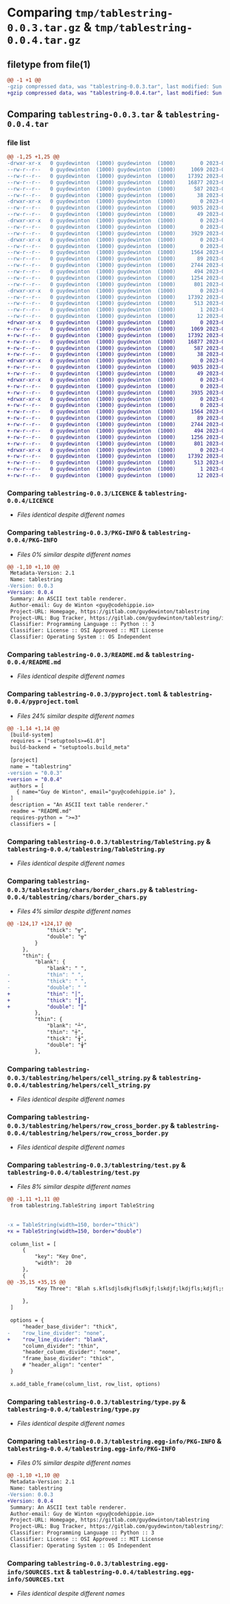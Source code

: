 # Comparing `tmp/tablestring-0.0.3.tar.gz` & `tmp/tablestring-0.0.4.tar.gz`

## filetype from file(1)

```diff
@@ -1 +1 @@
-gzip compressed data, was "tablestring-0.0.3.tar", last modified: Sun Jul 16 13:03:49 2023, max compression
+gzip compressed data, was "tablestring-0.0.4.tar", last modified: Sun Jul 16 13:11:12 2023, max compression
```

## Comparing `tablestring-0.0.3.tar` & `tablestring-0.0.4.tar`

### file list

```diff
@@ -1,25 +1,25 @@
-drwxr-xr-x   0 guydewinton  (1000) guydewinton  (1000)        0 2023-07-16 13:03:49.522923 tablestring-0.0.3/
--rw-r--r--   0 guydewinton  (1000) guydewinton  (1000)     1069 2023-07-13 22:13:22.000000 tablestring-0.0.3/LICENCE
--rw-r--r--   0 guydewinton  (1000) guydewinton  (1000)    17392 2023-07-16 13:03:49.521923 tablestring-0.0.3/PKG-INFO
--rw-r--r--   0 guydewinton  (1000) guydewinton  (1000)    16877 2023-07-16 06:49:58.000000 tablestring-0.0.3/README.md
--rw-r--r--   0 guydewinton  (1000) guydewinton  (1000)      587 2023-07-16 13:03:30.000000 tablestring-0.0.3/pyproject.toml
--rw-r--r--   0 guydewinton  (1000) guydewinton  (1000)       38 2023-07-16 13:03:49.522923 tablestring-0.0.3/setup.cfg
-drwxr-xr-x   0 guydewinton  (1000) guydewinton  (1000)        0 2023-07-16 13:03:49.518923 tablestring-0.0.3/tablestring/
--rw-r--r--   0 guydewinton  (1000) guydewinton  (1000)     9035 2023-07-16 13:00:28.000000 tablestring-0.0.3/tablestring/TableString.py
--rw-r--r--   0 guydewinton  (1000) guydewinton  (1000)       49 2023-07-16 13:00:28.000000 tablestring-0.0.3/tablestring/__init__.py
-drwxr-xr-x   0 guydewinton  (1000) guydewinton  (1000)        0 2023-07-16 13:03:49.520923 tablestring-0.0.3/tablestring/chars/
--rw-r--r--   0 guydewinton  (1000) guydewinton  (1000)        0 2023-07-16 01:14:04.000000 tablestring-0.0.3/tablestring/chars/__init__.py
--rw-r--r--   0 guydewinton  (1000) guydewinton  (1000)     3929 2023-07-16 11:48:00.000000 tablestring-0.0.3/tablestring/chars/border_chars.py
-drwxr-xr-x   0 guydewinton  (1000) guydewinton  (1000)        0 2023-07-16 13:03:49.521923 tablestring-0.0.3/tablestring/helpers/
--rw-r--r--   0 guydewinton  (1000) guydewinton  (1000)        0 2023-07-16 01:14:04.000000 tablestring-0.0.3/tablestring/helpers/__init__.py
--rw-r--r--   0 guydewinton  (1000) guydewinton  (1000)     1564 2023-07-16 12:10:33.000000 tablestring-0.0.3/tablestring/helpers/cell_string.py
--rw-r--r--   0 guydewinton  (1000) guydewinton  (1000)       89 2023-07-16 05:52:57.000000 tablestring-0.0.3/tablestring/helpers/is_last_element.py
--rw-r--r--   0 guydewinton  (1000) guydewinton  (1000)     2744 2023-07-16 13:03:12.000000 tablestring-0.0.3/tablestring/helpers/row_cross_border.py
--rw-r--r--   0 guydewinton  (1000) guydewinton  (1000)      494 2023-07-16 13:03:15.000000 tablestring-0.0.3/tablestring/helpers/row_outer_border.py
--rw-r--r--   0 guydewinton  (1000) guydewinton  (1000)     1254 2023-07-16 12:11:31.000000 tablestring-0.0.3/tablestring/test.py
--rw-r--r--   0 guydewinton  (1000) guydewinton  (1000)      801 2023-07-16 10:37:16.000000 tablestring-0.0.3/tablestring/type.py
-drwxr-xr-x   0 guydewinton  (1000) guydewinton  (1000)        0 2023-07-16 13:03:49.519923 tablestring-0.0.3/tablestring.egg-info/
--rw-r--r--   0 guydewinton  (1000) guydewinton  (1000)    17392 2023-07-16 13:03:49.000000 tablestring-0.0.3/tablestring.egg-info/PKG-INFO
--rw-r--r--   0 guydewinton  (1000) guydewinton  (1000)      513 2023-07-16 13:03:49.000000 tablestring-0.0.3/tablestring.egg-info/SOURCES.txt
--rw-r--r--   0 guydewinton  (1000) guydewinton  (1000)        1 2023-07-16 13:03:49.000000 tablestring-0.0.3/tablestring.egg-info/dependency_links.txt
--rw-r--r--   0 guydewinton  (1000) guydewinton  (1000)       12 2023-07-16 13:03:49.000000 tablestring-0.0.3/tablestring.egg-info/top_level.txt
+drwxr-xr-x   0 guydewinton  (1000) guydewinton  (1000)        0 2023-07-16 13:11:12.691799 tablestring-0.0.4/
+-rw-r--r--   0 guydewinton  (1000) guydewinton  (1000)     1069 2023-07-13 22:13:22.000000 tablestring-0.0.4/LICENCE
+-rw-r--r--   0 guydewinton  (1000) guydewinton  (1000)    17392 2023-07-16 13:11:12.691799 tablestring-0.0.4/PKG-INFO
+-rw-r--r--   0 guydewinton  (1000) guydewinton  (1000)    16877 2023-07-16 06:49:58.000000 tablestring-0.0.4/README.md
+-rw-r--r--   0 guydewinton  (1000) guydewinton  (1000)      587 2023-07-16 13:11:01.000000 tablestring-0.0.4/pyproject.toml
+-rw-r--r--   0 guydewinton  (1000) guydewinton  (1000)       38 2023-07-16 13:11:12.691799 tablestring-0.0.4/setup.cfg
+drwxr-xr-x   0 guydewinton  (1000) guydewinton  (1000)        0 2023-07-16 13:11:12.690799 tablestring-0.0.4/tablestring/
+-rw-r--r--   0 guydewinton  (1000) guydewinton  (1000)     9035 2023-07-16 13:00:28.000000 tablestring-0.0.4/tablestring/TableString.py
+-rw-r--r--   0 guydewinton  (1000) guydewinton  (1000)       49 2023-07-16 13:00:28.000000 tablestring-0.0.4/tablestring/__init__.py
+drwxr-xr-x   0 guydewinton  (1000) guydewinton  (1000)        0 2023-07-16 13:11:12.690799 tablestring-0.0.4/tablestring/chars/
+-rw-r--r--   0 guydewinton  (1000) guydewinton  (1000)        0 2023-07-16 01:14:04.000000 tablestring-0.0.4/tablestring/chars/__init__.py
+-rw-r--r--   0 guydewinton  (1000) guydewinton  (1000)     3935 2023-07-16 13:10:40.000000 tablestring-0.0.4/tablestring/chars/border_chars.py
+drwxr-xr-x   0 guydewinton  (1000) guydewinton  (1000)        0 2023-07-16 13:11:12.691799 tablestring-0.0.4/tablestring/helpers/
+-rw-r--r--   0 guydewinton  (1000) guydewinton  (1000)        0 2023-07-16 01:14:04.000000 tablestring-0.0.4/tablestring/helpers/__init__.py
+-rw-r--r--   0 guydewinton  (1000) guydewinton  (1000)     1564 2023-07-16 12:10:33.000000 tablestring-0.0.4/tablestring/helpers/cell_string.py
+-rw-r--r--   0 guydewinton  (1000) guydewinton  (1000)       89 2023-07-16 05:52:57.000000 tablestring-0.0.4/tablestring/helpers/is_last_element.py
+-rw-r--r--   0 guydewinton  (1000) guydewinton  (1000)     2744 2023-07-16 13:03:12.000000 tablestring-0.0.4/tablestring/helpers/row_cross_border.py
+-rw-r--r--   0 guydewinton  (1000) guydewinton  (1000)      494 2023-07-16 13:03:15.000000 tablestring-0.0.4/tablestring/helpers/row_outer_border.py
+-rw-r--r--   0 guydewinton  (1000) guydewinton  (1000)     1256 2023-07-16 13:06:30.000000 tablestring-0.0.4/tablestring/test.py
+-rw-r--r--   0 guydewinton  (1000) guydewinton  (1000)      801 2023-07-16 10:37:16.000000 tablestring-0.0.4/tablestring/type.py
+drwxr-xr-x   0 guydewinton  (1000) guydewinton  (1000)        0 2023-07-16 13:11:12.690799 tablestring-0.0.4/tablestring.egg-info/
+-rw-r--r--   0 guydewinton  (1000) guydewinton  (1000)    17392 2023-07-16 13:11:12.000000 tablestring-0.0.4/tablestring.egg-info/PKG-INFO
+-rw-r--r--   0 guydewinton  (1000) guydewinton  (1000)      513 2023-07-16 13:11:12.000000 tablestring-0.0.4/tablestring.egg-info/SOURCES.txt
+-rw-r--r--   0 guydewinton  (1000) guydewinton  (1000)        1 2023-07-16 13:11:12.000000 tablestring-0.0.4/tablestring.egg-info/dependency_links.txt
+-rw-r--r--   0 guydewinton  (1000) guydewinton  (1000)       12 2023-07-16 13:11:12.000000 tablestring-0.0.4/tablestring.egg-info/top_level.txt
```

### Comparing `tablestring-0.0.3/LICENCE` & `tablestring-0.0.4/LICENCE`

 * *Files identical despite different names*

### Comparing `tablestring-0.0.3/PKG-INFO` & `tablestring-0.0.4/PKG-INFO`

 * *Files 0% similar despite different names*

```diff
@@ -1,10 +1,10 @@
 Metadata-Version: 2.1
 Name: tablestring
-Version: 0.0.3
+Version: 0.0.4
 Summary: An ASCII text table renderer.
 Author-email: Guy de Winton <guy@codehippie.io>
 Project-URL: Homepage, https://gitlab.com/guydewinton/tablestring
 Project-URL: Bug Tracker, https://gitlab.com/guydewinton/tablestring/issues
 Classifier: Programming Language :: Python :: 3
 Classifier: License :: OSI Approved :: MIT License
 Classifier: Operating System :: OS Independent
```

### Comparing `tablestring-0.0.3/README.md` & `tablestring-0.0.4/README.md`

 * *Files identical despite different names*

### Comparing `tablestring-0.0.3/pyproject.toml` & `tablestring-0.0.4/pyproject.toml`

 * *Files 24% similar despite different names*

```diff
@@ -1,14 +1,14 @@
 [build-system]
 requires = ["setuptools>=61.0"]
 build-backend = "setuptools.build_meta"
 
 [project]
 name = "tablestring"
-version = "0.0.3"
+version = "0.0.4"
 authors = [
   { name="Guy de Winton", email="guy@codehippie.io" },
 ]
 description = "An ASCII text table renderer."
 readme = "README.md"
 requires-python = ">=3"
 classifiers = [
```

### Comparing `tablestring-0.0.3/tablestring/TableString.py` & `tablestring-0.0.4/tablestring/TableString.py`

 * *Files identical despite different names*

### Comparing `tablestring-0.0.3/tablestring/chars/border_chars.py` & `tablestring-0.0.4/tablestring/chars/border_chars.py`

 * *Files 4% similar despite different names*

```diff
@@ -124,17 +124,17 @@
             "thick": "╦",
             "double": "╦"
         }
     },
     "thin": {
         "blank": {
             "blank": " ",
-            "thin": " ",
-            "thick": " ",
-            "double": " "
+            "thin": "│",
+            "thick": "┃",
+            "double": "║"
         },
         "thin": {
             "blank": "┴",
             "thin": "┼",
             "thick": "╁",
             "double": "╁"
         },
```

### Comparing `tablestring-0.0.3/tablestring/helpers/cell_string.py` & `tablestring-0.0.4/tablestring/helpers/cell_string.py`

 * *Files identical despite different names*

### Comparing `tablestring-0.0.3/tablestring/helpers/row_cross_border.py` & `tablestring-0.0.4/tablestring/helpers/row_cross_border.py`

 * *Files identical despite different names*

### Comparing `tablestring-0.0.3/tablestring/test.py` & `tablestring-0.0.4/tablestring/test.py`

 * *Files 8% similar despite different names*

```diff
@@ -1,11 +1,11 @@
 from tablestring.TableString import TableString
 
 
-x = TableString(width=150, border="thick")
+x = TableString(width=150, border="double")
 
 column_list = [
     {
         "key": "Key One",
         "width":  20
     },
     {
@@ -35,15 +35,15 @@
         "Key Three": "Blah s.kflsdjlsdkjflsdkjf;lskdjf;lkdjfls;kdjfl;skdjfsl;kdjflds;kfjsl;kdjfl;sdkjflsd;kjf;slkdjf;sdlkjf"
 
     },
 ]
 
 options = {
     "header_base_divider": "thick",
-    "row_line_divider": "none",
+    "row_line_divider": "blank",
     "column_divider": "thin",
     "header_column_divider": "none",
     "frame_base_divider": "thick",
     # "header_align": "center"
 }
 
 x.add_table_frame(column_list, row_list, options)
```

### Comparing `tablestring-0.0.3/tablestring/type.py` & `tablestring-0.0.4/tablestring/type.py`

 * *Files identical despite different names*

### Comparing `tablestring-0.0.3/tablestring.egg-info/PKG-INFO` & `tablestring-0.0.4/tablestring.egg-info/PKG-INFO`

 * *Files 0% similar despite different names*

```diff
@@ -1,10 +1,10 @@
 Metadata-Version: 2.1
 Name: tablestring
-Version: 0.0.3
+Version: 0.0.4
 Summary: An ASCII text table renderer.
 Author-email: Guy de Winton <guy@codehippie.io>
 Project-URL: Homepage, https://gitlab.com/guydewinton/tablestring
 Project-URL: Bug Tracker, https://gitlab.com/guydewinton/tablestring/issues
 Classifier: Programming Language :: Python :: 3
 Classifier: License :: OSI Approved :: MIT License
 Classifier: Operating System :: OS Independent
```

### Comparing `tablestring-0.0.3/tablestring.egg-info/SOURCES.txt` & `tablestring-0.0.4/tablestring.egg-info/SOURCES.txt`

 * *Files identical despite different names*

